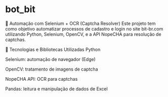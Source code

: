 # bot_bit
🤖 Automação com Selenium + OCR (Captcha Resolver)
Este projeto tem como objetivo automatizar processos de cadastro e login no site bit-br.com utilizando Python, Selenium, OpenCV, e a API NopeCHA para resolução de captchas.

🔧 Tecnologias e Bibliotecas Utilizadas
Python

Selenium: automação de navegador (Edge)

OpenCV: tratamento de imagens de captcha

NopeCHA API: OCR para captchas

Pandas: leitura e manipulação de dados de Excel

